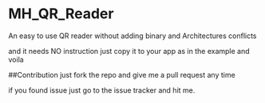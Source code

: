 MH_QR_Reader
============

An easy to use QR reader without adding binary and Architectures conflicts

and it needs NO instruction just copy it to your app as in the example and voila




##Contribution
just fork the repo and give me a pull request any time

if you found issue just go to the issue tracker and hit me.
